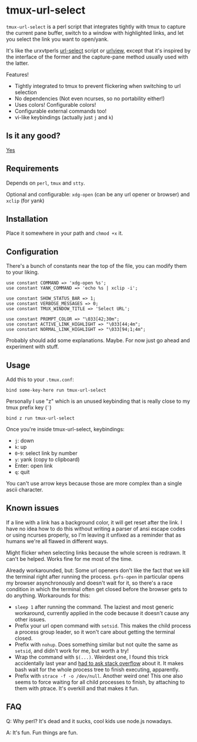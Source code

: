 # tmux-url-select

`tmux-url-select` is a perl script that integrates tightly with tmux to capture
the current pane buffer, switch to a window with highlighted links, and let you
select the link you want to open/yank.

It's like the urxvtperls [url-select][1] script or [urlview][2], except that
it's inspired by the interface of the former and the capture-pane method usually
used with the latter.

Features!

 * Tightly integrated to tmux to prevent flickering when switching to url
   selection
 * No dependencies (Not even ncurses, so no portability either!)
 * Uses colors! Configurable colors!
 * Configurable external commands too!
 * vi-like keybindings (actually just `j` and `k`)

[1]: https://github.com/muennich/urxvt-perls/blob/master/url-select
[2]: http://packages.qa.debian.org/u/urlview.html

## Is it any good?

[Yes][3]

[3]: https://news.ycombinator.com/item?id=3067434

## Requirements

Depends on `perl`, `tmux` and `stty`.

Optional and configurable: `xdg-open` (can be any url opener or browser) and
`xclip` (for yank)

## Installation

Place it somewhere in your path and `chmod +x` it.

## Configuration

There's a bunch of constants near the top of the file, you can modify them to
your liking.

    use constant COMMAND => 'xdg-open %s';
    use constant YANK_COMMAND => 'echo %s | xclip -i';

    use constant SHOW_STATUS_BAR => 1;
    use constant VERBOSE_MESSAGES => 0;
    use constant TMUX_WINDOW_TITLE => 'Select URL';

    use constant PROMPT_COLOR => "\033[42;30m";
    use constant ACTIVE_LINK_HIGHLIGHT => "\033[44;4m";
    use constant NORMAL_LINK_HIGHLIGHT => "\033[94;1;4m";

Probably should add some explanations. Maybe. For now just go ahead and
experiment with stuff.

## Usage

Add this to your `.tmux.conf`:

    bind some-key-here run tmux-url-select

Personally I use "z" which is an unused keybinding that is really close to my
tmux prefix key (`` ` ``)

    bind z run tmux-url-select

Once you're inside tmux-url-select, keybindings:

 * `j`: down
 * `k`: up
 * `0`-`9`: select link by number
 * `y`: yank (copy to clipboard)
 * Enter: open link
 * `q`: quit

You can't use arrow keys because those are more complex than a single ascii
character.

## Known issues

If a line with a link has a background color, it will get reset after the link.
I have no idea how to do this without writing a parser of ansi escape codes or
using ncurses properly, so I'm leaving it unfixed as a reminder that as humans
we're all flawed in different ways.

Might flicker when selecting links because the whole screen is redrawn. It can't
be helped. Works fine for me most of the time.

Already workarounded, but: Some url openers don't like the fact that we kill the
terminal right after running the process. `gvfs-open` in particular opens my
browser asynchronously and doesn't wait for it, so there's a race condition in
which the terminal often get closed before the browser gets to do anything.
Workarounds for this:

 * `sleep 1` after running the command. The laziest and most generic workaround,
   currently applied in the code because it doesn't cause any other issues.
 * Prefix your url open command with `setsid`. This makes the child process a
   process group leader, so it won't care about getting the terminal closed.
 * Prefix with `nohup`. Does something similar but not quite the same as
   `setsid`, and didn't work for me, but worth a try!
 * Wrap the command with `$(...)`. Weirdest one, I found this trick accidentally
   last year and [had to ask stack overflow][4] about it. It makes bash wait for
   the whole process tree to finish executing, apparently.
 * Prefix with `strace -f -o /dev/null`. Another weird one! This one also seems
   to force waiting for all child processes to finish, by attaching to them with
   ptrace. It's overkill and that makes it fun.

[4]: http://stackoverflow.com/questions/16874043/bash-command-substitution-forcing-process-to-foreground

## FAQ

Q: Why perl? It's dead and it sucks, cool kids use node.js nowadays.

A: It's fun. Fun things are fun.
